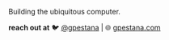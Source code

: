 Building the ubiquitous computer.

**reach out at** :bird: [@gpestana](https://twitter.com/gpestana) | 🌐 [gpestana.com](https://www.gpestana.com/)
